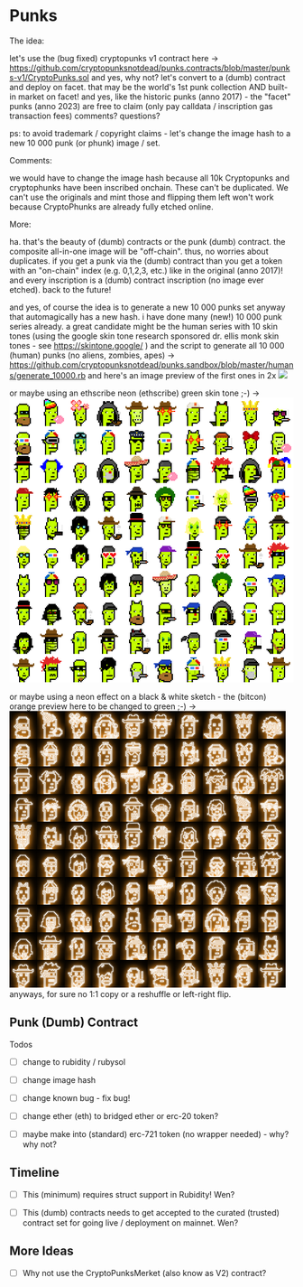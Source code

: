 # Punks

The idea:

let's use the (bug fixed) cryptopunks v1 contract here -> https://github.com/cryptopunksnotdead/punks.contracts/blob/master/punks-v1/CryptoPunks.sol   and yes, why not?  let's convert to a (dumb) contract and deploy on facet.   that may be  the world's 1st punk collection AND built-in market on facet! and yes, like the historic punks (anno 2017) - the "facet" punks (anno 2023)  are free to claim (only pay calldata / inscription gas transaction fees)  comments? questions? 

ps: to avoid trademark / copyright claims - let's change the image hash to a new 10 000 punk (or phunk) image / set. 


Comments:

we would have to change the image hash because all 10k Cryptopunks and cryptophunks have been inscribed onchain. These can't be duplicated. We can't use the originals and mint those and flipping them left won't work because CryptoPhunks are already fully etched online. 


More:

ha. that's the beauty of (dumb) contracts or the punk (dumb) contract.  the composite all-in-one image will be "off-chain".  thus, no worries about duplicates.  if you get a punk via the (dumb) contract than you get a token with an "on-chain" index (e.g. 0,1,2,3, etc.) like in the original (anno 2017)!  and every inscription is a (dumb) contract inscription (no image ever etched). back to the future! 

and yes, of course the idea is to generate a new 10 000 punks set anyway
that automagically has a new hash.  i have done many (new!) 10 000 punk series already.  a great candidate might be the human series with 10 skin tones (using the google skin tone research sponsored dr. ellis monk skin tones  - see https://skintone.google/ ) and the script to generate all 10 000 (human) punks (no aliens, zombies, apes) -> 
https://github.com/cryptopunksnotdead/punks.sandbox/blob/master/humans/generate_10000.rb
  and here's an image preview of the first ones in 2x 
![](https://github.com/cryptopunksnotdead/punks.sandbox/raw/master/humans/i/humans_preview@2x.png
)

or maybe using an ethscribe neon (ethscribe) green skin tone ;-) -> 
![](https://github.com/ordinalpunks/ordinalpunks.sandbox/raw/master/ethscribes/i/ethscribes@4x.png)

or maybe using a neon effect on a black & white sketch  - the (bitcon) orange preview here to be changed to green ;-) -> 
![](https://github.com/ordinalpunks/ordinalpunks.sandbox/raw/master/neon/i/neons.png)   anyways, for sure no 1:1 copy or a reshuffle or left-right flip. 



## Punk (Dumb) Contract

Todos

- [ ] change to rubidity / rubysol
- [ ] change image hash
- [ ] change known bug  - fix bug!
- [ ] change ether (eth) to bridged ether or erc-20 token?
- [ ] maybe make into (standard) erc-721 token  (no wrapper needed) - why? why not?



## Timeline

- [ ] This (minimum) requires struct support in Rubidity! Wen?
- [ ] This (dumb) contracts needs to get accepted to the curated (trusted) contract set for going live / deployment on mainnet. Wen? 



## More Ideas

- [ ] Why not use the CryptoPunksMerket (also know as V2) contract?


